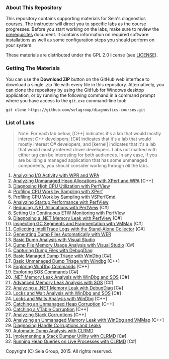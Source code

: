 ### About This Repository

This repository contains supporting materials for Sela's diagnostics courses. The instructor will direct you to specific labs as the course progresses. Before you start working on the labs, make sure to review the [prerequisites](prerequisites.md) document. It contains information on required software installations as well as some configuration steps you should perform on your system.

These materials are distributed under the GPL 2.0 license (see [LICENSE](LICENSE)).

### Getting The Materials

You can use the **Download ZIP** button on the GitHub web interface to download a single .zip file with every file in this repository. Alternatively, you can clone the repository by using the GitHub for Windows desktop application, or by running the following command in a command prompt where you have access to the `git.exe` command-line tool:

```
git clone https://github.com/selagroup/diagnostics-courses.git
```

### List of Labs

> Note: For each lab below, [C++] indicates it's a lab that would mostly interest C++ developers; [C#] indicates that it's a lab that would mostly interest C# developers; and [kernel] indicates that it's a lab that would mostly interest driver developers. Labs not marked with either tag can be interesting for both audiences. In any case, if you are building a managed application that has some unmanaged components, you should consider working through *all* the labs.

1. [Analyzing I/O Activity with WPR and WPA](perf-wpr-fileaccesses/)
1. [Analyzing Unmanaged Heap Allocations with XPerf and WPA](perf-xperf-heapalloc/) [C++]
1. [Diagnosing High CPU Utilization with PerfView](perf-perfview-cpu/)
1. [Profiling CPU Work by Sampling with XPerf](perf-xperf-cpu/)
1. [Profiling CPU Work by Sampling with VSPerfCmd](perf-vsperf-cpu/)
1. [Analyzing Startup Performance with PerfView](perf-perfview-startup/)
1. [Reducing .NET Allocations with PerfView](perf-perfview-netallocs/) [C#]
1. [Setting Up Continuous ETW Monitoring with PerfView](perf-perfview-monitoring/)
1. [Diagnosing a .NET Memory Leak with PerfView](perf-perfview-netleak/) [C#]
1. [Inspecting GC Segments and Fragmentation with VMMap](perf-gc-segments) [C#]
1. [Collecting IntelliTrace Logs with the Stand-Alone Collector](dbg-intellitrace-sc/) [C#]
1. [Generating Dump Files Automatically with WER](dbg-dumps-wer/)
1. [Basic Dump Analysis with Visual Studio](dbg-dumps-vs/)
1. [Dump File Memory Usage Analysis with Visual Studio](dbg-dumps-vsmemory/) [C#]
1. [Capturing Dump Files with DebugDiag](dbg-dumps-debugdiag/)
1. [Basic Managed Dump Triage with WinDbg](dbg-dumps-windbg/) [C#]
1. [Basic Unmanaged Dump Triage with Windbg](dbg-dumps-windbg2/) [C++]
1. [Exploring WinDbg Commands](dbg-windbg-intro/) [C++]
1. [Exploring SOS Commands](dbg-sos-intro/) [C#]
1. [.NET Memory Leak Analysis with WinDbg and SOS](dbg-sos-leak/) [C#]
1. [Advanced Memory Leak Analysis with SOS](dbg-sos-advancedleak/) [C#]
1. [Analyzing a .NET Memory Leak with DebugDiag](dbg-sos-debugdiagleak/) [C#]
1. [Locks and Wait Analysis with WinDbg and SOS](dbg-sos-locks/) [C#]
1. [Locks and Waits Analysis with WinDbg](dbg-windbg-locks/) [C++]
1. [Catching an Unmanaged Heap Corruption](dbg-windbg-heapcorr/) [C++]
1. [Catching a VTable Corruption](dbg-windbg-vtablecorr/) [C++]
1. [Analyzing Stack Corruptions](dbg-windbg-stackcorr/) [C++]
1. [Analyzing an Unmanaged Memory Leak with WinDbg and VMMap](dbg-windbg-leak/) [C++]
1. [Diagnosing Handle Corruptions and Leaks](dbg-windbg-handles/)
1. [Automatic Dump Analysis with CLRMD](dbg-clrmd-triage/)
1. [Implementing a Stack Dumper Utility with CLRMD](dbg-clrmd-stackdumper/) [C#]
1. [Running Heap Queries on Live Processes with CLRMD](dbg-clrmd-heapqueries/) [C#]

Copyright (C) Sela Group, 2015. All rights reserved.